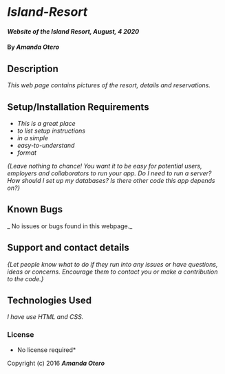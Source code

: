 # _Island-Resort_

#### _Website of the Island Resort, August, 4 2020_

#### By _**Amanda Otero**_

## Description

_This web page contains pictures of the resort, details and reservations._

## Setup/Installation Requirements

* _This is a great place_
* _to list setup instructions_
* _in a simple_
* _easy-to-understand_
* _format_

_{Leave nothing to chance! You want it to be easy for potential users, employers and collaborators to run your app. Do I need to run a server? How should I set up my databases? Is there other code this app depends on?}_

## Known Bugs

_ No issues or bugs found in this webpage._

## Support and contact details

_{Let people know what to do if they run into any issues or have questions, ideas or concerns.  Encourage them to contact you or make a contribution to the code.}_

## Technologies Used

_I have use HTML and CSS._

### License

* No license required*

Copyright (c) 2016 **_Amanda Otero_**
